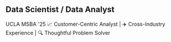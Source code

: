 ## Data Scientist / Data Analyst 
UCLA MSBA '25
📈 Customer-Centric Analyst | ✈️ Cross-Industry Experience | 🔍 Thoughtful Problem Solver

<!--
**rupy1208/rupy1208** is a ✨ _special_ ✨ repository because its `README.md` (this file) appears on your GitHub profile.

## 💼 Work Experiences

- **Data Analyst (Full time)** – Readybloom (E-Commerce)  
  First data hire, Built predictive & prescriptive models, driving 500% ROAS and 600% sales spike. Designed dashboards and improved marketing performance with Google Analytics and SQL.

- **Passenger Experience Specialist (Full time)** – Korean Air (Korea’s #1 Airline)  
  Handled 100+ daily passenger interactions with 92% satisfaction. Improved VIP processing and reduced wait time through preference data analysis.

- **Marketing Assistant** – Seoul Tourism Organization  
  Launched E-CRM system and improved conversion by 23%. Managed $12.7M in conference support and led data-driven stakeholder presentations.

- **Data Analytics Consultant (Pro Bono)** – Audiomusica (UCLA MSBA Project)  
  Developing price optimization and propensity models to improve targeting and drive customer engagement.
